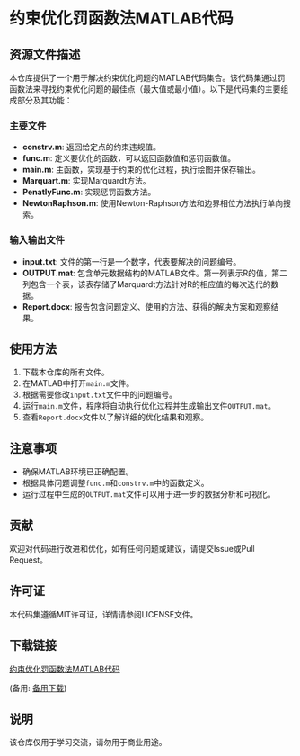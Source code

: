 # 约束优化罚函数法MATLAB代码

## 资源文件描述

本仓库提供了一个用于解决约束优化问题的MATLAB代码集合。该代码集通过罚函数法来寻找约束优化问题的最佳点（最大值或最小值）。以下是代码集的主要组成部分及其功能：

### 主要文件

- **constrv.m**: 返回给定点的约束违规值。
- **func.m**: 定义要优化的函数，可以返回函数值和惩罚函数值。
- **main.m**: 主函数，实现基于约束的优化过程，执行绘图并保存输出。
- **Marquart.m**: 实现Marquardt方法。
- **PenatlyFunc.m**: 实现惩罚函数方法。
- **NewtonRaphson.m**: 使用Newton-Raphson方法和边界相位方法执行单向搜索。

### 输入输出文件

- **input.txt**: 文件的第一行是一个数字，代表要解决的问题编号。
- **OUTPUT.mat**: 包含单元数据结构的MATLAB文件。第一列表示R的值，第二列包含一个表，该表存储了Marquardt方法针对R的相应值的每次迭代的数据。
- **Report.docx**: 报告包含问题定义、使用的方法、获得的解决方案和观察结果。

## 使用方法

1. 下载本仓库的所有文件。
2. 在MATLAB中打开`main.m`文件。
3. 根据需要修改`input.txt`文件中的问题编号。
4. 运行`main.m`文件，程序将自动执行优化过程并生成输出文件`OUTPUT.mat`。
5. 查看`Report.docx`文件以了解详细的优化结果和观察。

## 注意事项

- 确保MATLAB环境已正确配置。
- 根据具体问题调整`func.m`和`constrv.m`中的函数定义。
- 运行过程中生成的`OUTPUT.mat`文件可以用于进一步的数据分析和可视化。

## 贡献

欢迎对代码进行改进和优化，如有任何问题或建议，请提交Issue或Pull Request。

## 许可证

本代码集遵循MIT许可证，详情请参阅LICENSE文件。

## 下载链接
[约束优化罚函数法MATLAB代码](https://pan.quark.cn/s/bf1eb950d870) 

(备用: [备用下载](https://pan.baidu.com/s/1K2Qb89UzsYVS-akGS0xSaw?pwd=1234))

## 说明

该仓库仅用于学习交流，请勿用于商业用途。
